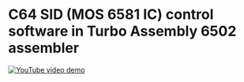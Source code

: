 # C64 SID (MOS 6581 IC) control software in Turbo Assembly 6502 assembler

[![YouTube video demo](https://img.youtube.com/vi/2O-NWhqpgJ4/0.jpg)](https://www.youtube.com/watch?v=2O-NWhqpgJ4)

